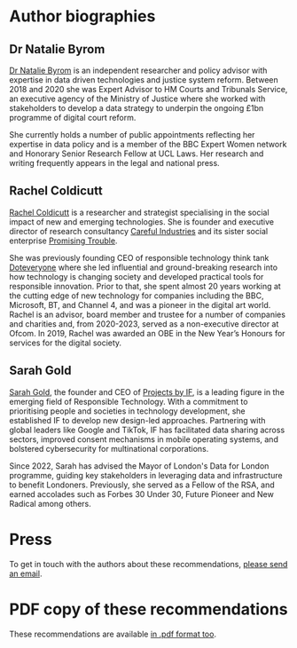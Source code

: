 # Author biographies

## Dr Natalie Byrom

[Dr Natalie Byrom](https://www.nataliebyrom.com) is an independent researcher and policy advisor with expertise in data driven technologies and justice system reform. Between 2018 and 2020 she was Expert Advisor to HM Courts and Tribunals Service, an executive agency of the Ministry of Justice where she worked with stakeholders to develop a data strategy to underpin the ongoing £1bn programme of digital court reform. 

She currently holds a number of public appointments reflecting her expertise in data policy and is a member of the BBC Expert Women network and Honorary Senior Research Fellow at UCL Laws. Her research and writing frequently appears in the legal and national press. 

## Rachel Coldicutt

[Rachel Coldicutt](https://www.linkedin.com/in/rachelcoldicutt/) is a researcher and strategist specialising in the social impact of new and emerging technologies. She is founder and executive director of research consultancy [Careful Industries](https://www.careful.industries/) and its sister social enterprise [Promising Trouble](https://www.promisingtrouble.net/). 

She was previously founding CEO of responsible technology think tank [Doteveryone](https://www.doteveryone.org.uk/) where she led influential and ground-breaking research into how technology is changing society and developed practical tools for responsible innovation. Prior to that, she spent almost 20 years working at the cutting edge of new technology for companies including the BBC, Microsoft, BT, and Channel 4, and was a pioneer in the digital art world. Rachel is an advisor, board member and trustee for a number of companies and charities and, from 2020-2023, served as a non-executive director at Ofcom. In 2019, Rachel was awarded an OBE in the New Year’s Honours for services for the digital society.

## Sarah Gold

[Sarah Gold](https://www.linkedin.com/in/sarahtgold/), the founder and CEO of [Projects by IF](https://projectsbyif.com/), is a leading figure in the emerging field of Responsible Technology. With a commitment to prioritising people and societies in technology development, she established IF to develop new design-led approaches. Partnering with global leaders like Google and TikTok, IF has facilitated data sharing across sectors, improved consent mechanisms in mobile operating systems, and bolstered cybersecurity for multinational corporations.

Since 2022, Sarah has advised the Mayor of London's Data for London programme, guiding key stakeholders in leveraging data and infrastructure to benefit Londoners. Previously, she served as a Fellow of the RSA, and earned accolades such as Forbes 30 Under 30, Future Pioneer and New Radical among others.

# Press

To get in touch with the authors about these recommendations, [please send an email](mailto:hello@careful.industries).

# PDF copy of these recommendations

These recommendations are available [in .pdf format too](https://peoplefirstalways.s3.eu-west-2.amazonaws.com/People+first%2C+always.pdf).
